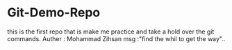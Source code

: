 # Git-Demo-Repo
this is the first repo that is make me practice and take a hold over the git commands.
 Auther : Mohammad Zihsan
 msg :"find the whil to get the way"..
 